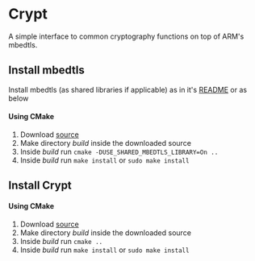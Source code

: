 # Crypt
A simple interface to common cryptography functions on top of ARM's mbedtls.

## Install mbedtls
Install mbedtls (as shared libraries if applicable) as in it's [README](https://github.com/ARMmbed/mbedtls#compiling) or as below 
#### Using CMake
1. Download [source](https://github.com/ARMmbed/mbedtls)
2. Make directory _build_ inside the downloaded source
3. Inside _build_ run `cmake -DUSE_SHARED_MBEDTLS_LIBRARY=On ..`
4. Inside _build_ run `make install` or `sudo make install`

## Install Crypt
#### Using CMake
1. Download [source](https://github.com/srinskit/Crypt)
2. Make directory _build_ inside the downloaded source
3. Inside _build_ run `cmake ..`
4. Inside _build_ run `make install` or `sudo make install`
